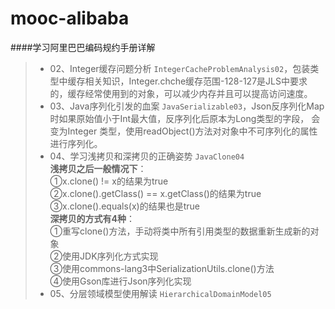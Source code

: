 # mooc-alibaba

####学习阿里巴巴编码规约手册详解

> - 02、Integer缓存问题分析  `IntegerCacheProblemAnalysis02`，包装类型中缓存相关知识，Integer.chche缓存范围-128-127是JLS中要求
的，缓存经常使用到的对象，可以减少内存并且可以提高访问速度。  
> - 03、Java序列化引发的血案  `JavaSerializable03`，Json反序列化Map时如果原始值小于Int最大值，反序列化后原本为Long类型的字段，
会变为Integer 类型，使用readObject()方法对对象中不可序列化的属性进行序列化。  
> - 04、学习浅拷贝和深拷贝的正确姿势 `JavaClone04`    
**浅拷贝之后一般情况下**：  
①x.clone() != x的结果为true  
②x.clone().getClass() == x.getClass()的结果为true  
③x.clone().equals(x)的结果也是true  
**深拷贝的方式有4种**：  
①重写clone()方法，手动将类中所有引用类型的数据重新生成新的对象  
②使用JDK序列化方式实现  
③使用commons-lang3中SerializationUtils.clone()方法  
④使用Gson库进行Json序列化实现  
> - 05、分层领域模型使用解读 `HierarchicalDomainModel05`